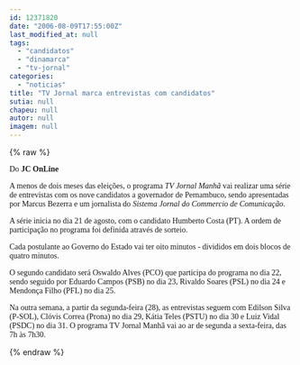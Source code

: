 ```yaml
---
id: 12371820
date: "2006-08-09T17:55:00Z"
last_modified_at: null
tags:
  - "candidatos"
  - "dinamarca"
  - "tv-jornal"
categories:
  - "noticias"
title: "TV Jornal marca entrevistas com candidatos"
sutia: null
chapeu: null
autor: null
imagem: null
---
```

{% raw %}
<p><P><FONT face=Verdana>Do<STRONG> JC OnLine</STRONG></FONT></P></p>
<p><P><FONT face=Verdana>A menos de dois meses das eleições, o programa <EM>TV Jornal Manhã</EM> vai realizar uma série de entrevistas com os nove candidatos a governador de Pernambuco, sendo apresentadas por Marcus Bezerra e um jornalista do <EM>Sistema Jornal do Commercio de Comunicação</EM>. </FONT></P></p>
<p><P><FONT face=Verdana>A série inicia no dia 21 de agosto, com o candidato Humberto Costa (PT). A ordem de participação no programa foi definida através de sorteio.</FONT></P></p>
<p><P><FONT face=Verdana>Cada postulante ao Governo do Estado vai ter oito minutos - divididos em dois blocos de quatro minutos. </FONT></P></p>
<p><P><FONT face=Verdana>O segundo candidato será Oswaldo Alves (PCO) que participa do programa no dia 22, sendo seguido por Eduardo Campos (PSB) no dia 23, Rivaldo Soares (PSL) no dia 24 e Mendonça Filho (PFL) no dia 25.</FONT></P></p>
<p><P><FONT face=Verdana>Na outra semana, a partir da segunda-feira (28), as entrevistas seguem com Edilson Silva (P-SOL), Clóvis Correa (Prona) no dia 29, Kátia Teles (PSTU) no dia 30 e Luiz Vidal (PSDC) no dia 31. O programa TV Jornal Manhã vai ao ar de segunda a sexta-feira, das 7h às 7h30.</FONT></P> </p>
{% endraw %}